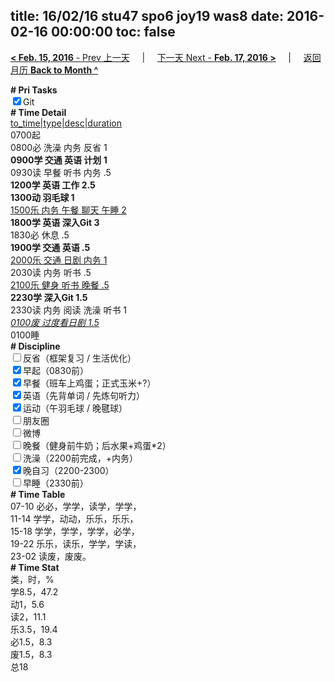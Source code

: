 title: 16/02/16 stu47 spo6 joy19 was8
date: 2016-02-16 00:00:00
toc: false
---
[**< Feb. 15, 2016** - Prev 上一天](/lifelogs/2016/02/d15.html) &nbsp; &nbsp; | &nbsp; &nbsp; [下一天 Next - **Feb. 17, 2016 >**](/lifelogs/2016/02/d17.html) &nbsp; &nbsp; |  &nbsp; &nbsp; [返回月历 **Back to Month ^**](/lifelogs/2016/02/index.html)
<br/><div><b># Pri Tasks</b></div><div><input checked="true" type="checkbox"/>Git</div><div><b># Time Detail</b></div><div><u>to_time|type|desc|duration</u></div><div>0700起</div><div>0800必 洗澡 内务 反省 1</div><div><b>0900学 交通 英语 计划 1</b></div><div>0930读 早餐 听书 内务 .5</div><div><b>1200学 英语 工作 2.5</b></div><div><b>1300动 羽毛球 1</b></div><div><u>1500乐 内务 午餐 聊天 午睡 2</u></div><div><b>1800学 英语 深入Git 3</b></div><div>1830必 休息 .5</div><div><b>1900学 交通 英语 .5</b></div><div><u>2000乐 交通 日剧 内务 1</u></div><div>2030读 内务 听书 .5</div><div><u>2100乐 健身 听书 晚餐 .5</u></div><div><b>2230学 深入Git 1.5</b></div><div>2330读 内务 阅读 洗澡 听书 1</div><div><u><i>0100废 过度看日剧 1.5</i></u></div><div>0100睡</div><div><b># Discipline</b></div><div><input type="checkbox"/>反省（框架复习 / 生活优化）</div><div><input checked="true" type="checkbox"/>早起（0830前）</div><div><input checked="true" type="checkbox"/>早餐（班车上鸡蛋；正式玉米+?）</div><div><input checked="true" type="checkbox"/>英语（先背单词 / 先炼句听力）</div><div><input checked="true" type="checkbox"/>运动（午羽毛球 / 晚毽球）</div><div><input type="checkbox"/>朋友圈</div><div><input type="checkbox"/>微博</div><div><input type="checkbox"/>晚餐（健身前牛奶；后水果+鸡蛋*2）</div><div><input type="checkbox"/>洗澡（2200前完成，+内务）</div><div><input checked="true" type="checkbox"/>晚自习（2200-2300）</div><div><input type="checkbox"/>早睡（2330前）</div><div><b># Time Table</b></div><div>07-10 必必，学学，读学，学学，</div><div>11-14 学学，动动，乐乐，乐乐，</div><div>15-18 学学，学学，学学，必学，</div><div>19-22 乐乐，读乐，学学，学读，</div><div>23-02 读废，废废。</div><div><b># Time Stat</b></div><div>类，时，%</div><div>学8.5，47.2</div><div>动1，5.6</div><div>读2，11.1</div><div>乐3.5，19.4</div><div>必1.5，8.3</div><div>废1.5，8.3</div><div>总18</div>